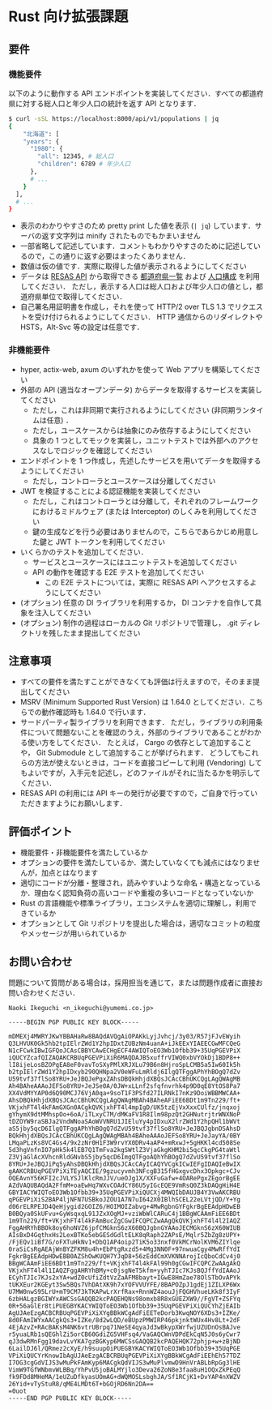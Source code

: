 # Rust 向け拡張課題

## 要件

### 機能要件

以下のように動作する API エンドポイントを実装してください．すべての都道府県に対する総人口と年少人口の統計を返す API となります．

```bash
$ curl -sSL https://localhost:8000/api/v1/populations | jq
{
	"北海道": [
    "years": {
      "1980": {
        "all": 12345, # 総人口
        "children": 6789 # 年少人口
      },
      # ...
    }
  ],
  # ...
}
```

- 表示のわかりやすさのため pretty print した値を表示 (`| jq`) しています．サーバの返す文字列は minify されたものでもかまいません
- 一部省略して記述しています．コメントもわかりやすさのために記述しているので，この通りに返す必要はまったくありません．
- 数値は仮の値です．実際に取得した値が表示されるようにしてください
- データは [RESAS API](https://opendata.resas-portal.go.jp/) から取得できる
  [都道府県一覧](https://opendata.resas-portal.go.jp/docs/api/v1/prefectures.html) および
  [人口構成](https://opendata.resas-portal.go.jp/docs/api/v1/population/composition/perYear.html) を利用してください．
  ただし，表示する人口は総人口および年少人口の値とし，都道府県単位で取得してください．
- 自己署名用証明書を作成し，それを使って HTTP/2 over TLS 1.3 でリクエストを受け付けられるようにしてください．
  HTTP 通信からのリダイレクトや HSTS，Alt-Svc 等の設定は任意です．

### 非機能要件

- hyper, actix-web, axum のいずれかを使って Web アプリを構築してください
- 外部の API (適当なオープンデータ) からデータを取得するサービスを実装してください
    - ただし，これは非同期で実行されるようにしてください (非同期ランタイムは任意) ．
    - ただし，ユースケースからは抽象にのみ依存するようにしてください
    - 具象の 1 つとしてモックを実装し，ユニットテストでは外部へのアクセスなしでロジックを確認してください
- エンドポイントを 1 つ作成し，先述したサービスを用いてデータを取得するようにしてください
    - ただし，コントローラとユースケースは分離してください
- JWT を検証することによる認証機能を実装してください
    - ただし，これはコントローラとは分離して，それぞれのフレームワークにおけるミドルウェア (または Interceptor) のしくみを利用してください
    - 鍵の生成などを行う必要はありませんので，こちらであらかじめ用意した鍵と JWT トークンを利用してください
- いくらかのテストを追加してください．
    - サービスとユースケースにはユニットテストを追加してください
    - API の動作を確認する E2E テストを追加してください
        - この E2E テストについては，実際に RESAS API へアクセスするようにしてください
- (オプション) 任意の DI ライブラリを利用するか， DI コンテナを自作して具象を注入してください
- (オプション) 制作の過程はローカルの Git リポジトリで管理し， .git ディレクトリを残したまま提出してください

## 注意事項

- すべての要件を満たすことができなくても評価は行えますので，そのまま提出してください
- MSRV (Minimum Supported Rust Version) は 1.64.0 としてください．こちらでの動作確認時も 1.64.0 で行います．
- サードパーティ製ライブラリを利用できます．
  ただし，ライブラリの利用条件について問題ないことを確認のうえ，外部のライブラリであることがわかる使い方をしてください．
  たとえば， Cargo の依存として追加することや， Git Submodule として追加することが挙げられます．
  どうしてもこれらの方法が使えないときは，コードを直接コピーして利用 (Vendoring) してもよいですが，入手元を記述し，どのファイルがそれに当たるかを明示してください．
- RESAS API の利用には API キーの発行が必要ですので，ご自身で行っていただきますようにお願いします．

## 評価ポイント

- 機能要件・非機能要件を満たしているか
- オプションの要件を満たしているか．満たしていなくても減点にはなりませんが，加点とはなります
- 適切にコードが分離・整理され，読みやすいような命名・構造となっているか．理由なく認知負荷の高いコードや重複の多いコードとなっていないか
- Rust の言語機能や標準ライブラリ，エコシステムを適切に理解し，利用できているか
- オプションとして Git リポジトリを提出した場合は，適切なコミットの粒度やメッセージが用いられているか

## お問い合わせ

問題について質問がある場合は，採用担当を通じて，または問題作成者に直接お問い合わせください．

```
Naoki Ikeguchi <n_ikeguchi@yumemi.co.jp>

-----BEGIN PGP PUBLIC KEY BLOCK-----

mDMEXj4MWRYJKwYBBAHaRw8BAQdAVQgAiOPAKkLyjJvhcj/3y03/R57jFJvEWyih
Q3LHVUK0Gk5hb2tpIElrZWd1Y2hpIDxtZUBzNm4uanA+iJkEExYIAEECGwMFCQeG
N1cFCwkIBwIGFQoJCAsCBBYCAwECHgECF4AWIQToEO3Wb1Ofbb39+35UqPGEVPiX
iQUCYZcafQIZAQAKCRBUqPGEVPiXiR6MAQDAJB5xuffrVIWQ0xbVYOkDj1BDP8++
lI8ijeLosBZOPgEA8eF0vavToSXyPMlXRJXLu79B6n8HjroSpLCMB5a5Iw60Ik5h
b2tpIElrZWd1Y2hpIDxyb290QHNpa2V0eWFuLmRldj6IlgQTFggAPhYhBOgQ7dZv
U59tvf37flSo8YRU+JeJBQJePgxZAhsDBQkHhjdXBQsJCAcCBhUKCQgLAgQWAgMB
Ah4BAheAAAoJEFSo8YRU+JeJSe0A/0JW+xLLnf2sfqfnvrhk4p9D0qE8YtOS8Pa7
XX4VdMYYAP0d6Q90MCJ76VjA0qa+9soT1F3PSfd27ILRNkI7nKz9DoiWBBMWCAA+
AhsDBQkHhjdXBQsJCAcCBhUKCQgLAgQWAgMBAh4BAheAFiEE6BDt1m9Tn229/ft+
VKjxhFT4l4kFAmGXGn0ACgkQVKjxhFT4l4mpIgD/UK5tzEjVxXxxCUlfz/jnqxoj
gYhymX9dtMMhspOo+6oA/iTLxyC7M/dMKaFV1R8Ilm98pzQt2GHNutrjtrWNXNoP
tDZOYW9raSBJa2VndWNoaSAoWVVNRU1JIEluYy4pIDxuX2lrZWd1Y2hpQHl1bWVt
aS5jby5qcD6IlgQTFggAPhYhBOgQ7dZvU59tvf37flSo8YRU+JeJBQJgbnDSAhsD
BQkHhjdXBQsJCAcCBhUKCQgLAgQWAgMBAh4BAheAAAoJEFSo8YRU+JeJayYA/0BY
LMqaPLzKs8VC4Gs4/9x2zNr0H1F3W9rvYX0DRv4aAP4+mRxwJ+5gHKKl4cd508Se
5d3hgVnfnIO7pHk5k4lEB7Q1TmFva2kgSWtlZ3VjaGkgKHM2bi5qcCkgPG4taWtl
Z3VjaGlAcXVhcnRldGNvbS5jby5qcD6ImgQTFgoAQhYhBOgQ7dZvU59tvf37flSo
8YRU+JeJBQJiPq5yAhsDBQkHhjdXBQsJCAcCAyICAQYVCgkICwIEFgIDAQIeBwIX
gAAKCRBUqPGEVPiXiTEyAQCIE/9gzucyvmh3NFcgB315fHGxgvcDhx3Opkgc+CJv
OQEAvnY56KFI2cJVLYSJlKlcRmJJV/ueOJg1X/XXFuGafw+4OARePgxZEgorBgEE
AZdVAQUBAQdA2FfmM+oaEwHq7WXvCOAdCY86U5yIGcEQE9VmRsQ0Z3kDAQgHiH4E
GBYIACYWIQToEO3Wb1Ofbb39+35UqPGEVPiXiQUCXj4MWQIbDAUJB4Y3VwAKCRBU
qPGEVPiXiS2BAP4ljNFN7USBkoJZOU1A7N7uI642X0IBlhSCEL22eLVtjQD/Y+Yg
d06rELRPEJD4QeHjygid2GOIZ6/HOIMOIZabvg+4MwRgbnGYFgkrBgEEAdpHDwEB
B0BQya0SkUFvu+GyWsqxqL91JZxXOgMJ+vziWbWlCARuC4j1BBgWCAAmFiEE6BDt
1m9Tn229/ft+VKjxhFT4l4kFAmBucZgCGwIFCQPCZwAAgQkQVKjxhFT4l4l2IAQZ
FggAHRYhBBOk8oy6hoNVZ6jpfCMGknS6zX60BQJgbnGYAAoJECMGknS6zX60WIUB
AIsBxD4GqthxHs2LexBTKo5ebGESdGdltELK8qRaph2ZAPsE/Mqlr5ZbZg8zUPY+
/FjEQv1iBf7G/oFXTuHkNv1+DbQ1AP4oip2TiK5o33nxf0VkMCrNolKVM6ZIYlqe
0raSiCsRgAEAjWnBYZFKM8u4h+EbPtgRxzd5+4Mg3NN0F+97nwuaCgy4MwRffYdI
FgkrBgEEAdpHDwEBB0AZShOwKUQH7YJqD8+56zEddCmXVKNNArojIcQboCdCv4j0
BBgWCAAmFiEE6BDt1m9Tn229/ft+VKjxhFT4l4kFAl99h0gCGwIFCQPCZwAAgAkQ
VKjxhFT4l4l1IAQZFggAHRYhBMy+c0jsgNeT5kfm+yyhTJIc7KJsBQJffYdIAAoJ
ECyhTJIc7KJs2xYA+wdZ0cUfiZdtVzZaAFM8bayt+IGwE8HmZae78OlSTbOvAPYk
tUKXEur2KGEyt3Sw5BQs7VhDAtXK9h7xYOFVVUYFE/8BAPOZpJ1gdEj1ZILXP6Wx
U7MW0nwS95LrU+mT9CM73kTKAPwLrXrfRax+RnnWZ4aouJjFQGHVhueLKk8f3IyF
6zbHALgzBGIWYxAWCSsGAQQB2kcPAQEHQNs98omxb8R8xGUEZXW9//FgVT+ZSFYq
0R+56aGlEr8tiPUEGBYKACYWIQToEO3Wb1Ofbb39+35UqPGEVPiXiQUCYhZjEAIb
AgUJAeEzgACBCRBUqPGEVPiXiXYgBBkWCgAdFiEETeDorb3KwqNOY6XDs3+IZKe/
8d0FAmIWYxAACgkQs3+IZKe/8d2wLQD/eBUpzPMWIRP46pkjnktWUx4Hv8Lt+2dF
4EjAzvZ+RAcBAKsM4NK6vtrUBrpq71NeSE4qyaJd3wBkypXWrfwjUZUDnOsBAJve
r5yuaLRb1sQEGhlZi5orCB60GdiZG5VHFsq4/VaGAQCWnVDPdEkCqN5J0s6yCwr7
qJ3dwRMnFgg19davLvYKA7gzBGKyp6MWCSsGAQQB2kcPAQEHQK72phjp+w+zBjND
6LailDJ6l/QRmez2cXyE/h9suupOiPUEGBYKACYWIQToEO3Wb1Ofbb39+35UqPGE
VPiXiQUCYrKnowIbAgUJAeEzgACBCRBUqPGEVPiXiXYgBBkWCgAdFiEEhEh57TDZ
I7OG3cgGdVIJS3wMuPkFAmKyp6MACgkQdVIJS3wMuPlvmwD9HnVrABLbRpGg3lHE
VimW9TGfWNbmvWLBBq/YhPvU5joBALMYjlo3Deva26ZoN8e3faa8uH1OQxZkPEqQ
fk9FDd8MHeMA/1eUZuDfkyasUOmAG+dWQMOSLsbghJA/Sf1RCjK1+DvYAP4nXWZV
26Yid+vTyStuR8/qME4LMDt6T+bGOjRD6Nn2DA==
=0uot
-----END PGP PUBLIC KEY BLOCK-----
```
